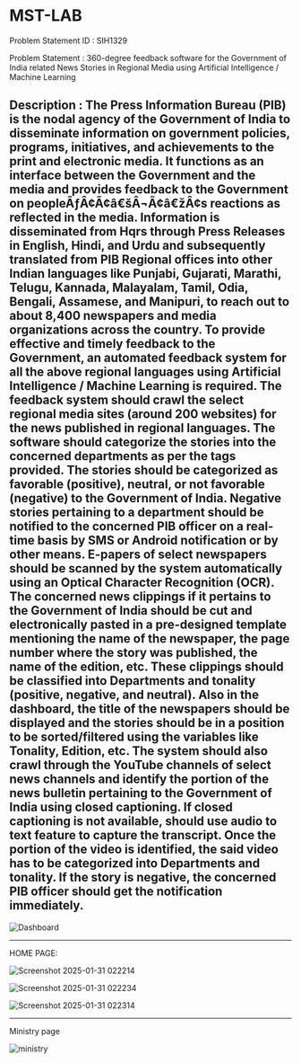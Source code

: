 # MST-LAB

Problem Statement ID : SIH1329

Problem Statement : 360-degree feedback software for the Government of India related News Stories in Regional Media using Artificial Intelligence / Machine Learning

Description :
The Press Information Bureau (PIB) is the nodal agency of the Government of India to disseminate information on government policies, programs, initiatives, and achievements to the print and electronic media. It functions as an interface between the Government and the media and provides feedback to the Government on peopleÃƒÂ¢Ã¢â€šÂ¬Ã¢â€žÂ¢s reactions as reflected in the media. Information is disseminated from Hqrs through Press Releases in English, Hindi, and Urdu and subsequently translated from PIB Regional offices into other Indian languages like Punjabi, Gujarati, Marathi, Telugu, Kannada, Malayalam, Tamil, Odia, Bengali, Assamese, and Manipuri, to reach out to about 8,400 newspapers and media organizations across the country. To provide effective and timely feedback to the Government, an automated feedback system for all the above regional languages using Artificial Intelligence / Machine Learning is required. The feedback system should crawl the select regional media sites (around 200 websites) for the news published in regional languages. The software should categorize the stories into the concerned departments as per the tags provided. The stories should be categorized as favorable (positive), neutral, or not favorable (negative) to the Government of India. Negative stories pertaining to a department should be notified to the concerned PIB officer on a real-time basis by SMS or Android notification or by other means. E-papers of select newspapers should be scanned by the system automatically using an Optical Character Recognition (OCR). The concerned news clippings if it pertains to the Government of India should be cut and electronically pasted in a pre-designed template mentioning the name of the newspaper, the page number where the story was published, the name of the edition, etc. These clippings should be classified into Departments and tonality (positive, negative, and neutral). Also in the dashboard, the title of the newspapers should be displayed and the stories should be in a position to be sorted/filtered using the variables like Tonality, Edition, etc. The system should also crawl through the YouTube channels of select news channels and identify the portion of the news bulletin pertaining to the Government of India using closed captioning. If closed captioning is not available, should use audio to text feature to capture the transcript. Once the portion of the video is identified, the said video has to be categorized into Departments and tonality. If the story is negative, the concerned PIB officer should get the notification immediately.
---------------------------------------------------------------------------------------------------------------------------------------------------------------------------------------------------------------------
![Dashboard](https://github.com/user-attachments/assets/7132b00a-dbd5-479b-897a-a1ad0c452609)

---------------------------------------------------------------------------------------------------------------------------------------------------------------------------------------------------------------------

HOME PAGE:

![Screenshot 2025-01-31 022214](https://github.com/user-attachments/assets/c8e81508-5d8b-4d6d-88bb-404d1d682447)

![Screenshot 2025-01-31 022234](https://github.com/user-attachments/assets/b0f9e66c-50ef-4279-b09d-bcbce0419a11)

![Screenshot 2025-01-31 022314](https://github.com/user-attachments/assets/709360dc-8c6e-40c8-9127-cba9262bba70)


---------------------------------------------------------------------------------------------------------------------------------------------------------------------------------------------------------------------

Ministry page

![ministry](https://github.com/user-attachments/assets/0c6eebb9-6bc5-4b38-8c49-565747192436)


